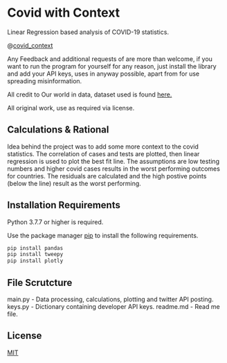 # Covid with Context
Linear Regression based analysis of COVID-19 statistics. 

@[covid_context](https://twitter.com/covid_context/)

Any Feedback and additional requests of are more than welcome, if you want to run the program for yourself for any reason, just install the library and add your API keys, uses in anyway possible, apart from for use spreading misinformation.

All credit to Our world in data, dataset used is found [here.](https://github.com/owid/covid-19-data/tree/master/public/data)

All original work, use as required via license.
## Calculations & Rational
Idea behind the project was to add some more context to the covid statistics. 
The correlation of cases and tests are plotted, then linear regression is used to plot the best fit line. The assumptions are low testing numbers and higher covid cases results in the worst performing outcomes for countries. The residuals are calculated and the high postive points (below the line) result as the worst performing. 

## Installation Requirements 
Python 3.7.7 or higher is required.

Use the package manager [pip](https://pip.pypa.io/en/stable/) to install the following requirements.
```bash
pip install pandas
pip install tweepy
pip install plotly
```

## File Scrutcture 
main.py - Data processing, calculations, plotting and twitter API posting.
keys.py - Dictionary containing developer API keys.
readme.md - Read me file.
## License
[ MIT ](https://choosealicense.com/licenses/mit/)
